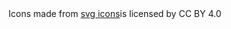 <div>Icons made from <a href="https://www.onlinewebfonts.com/icon">svg icons</a>is licensed by CC BY 4.0</div>
